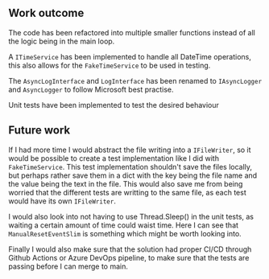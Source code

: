 ## Work outcome

The code has been refactored into multiple smaller functions instead of all the logic being in the main loop.

A `ITimeService` has been implemented to handle all DateTime operations, this also allows for the `FakeTimeService` to be used in testing.

The `AsyncLogInterface` and `LogInterface` has been renamed to `IAsyncLogger` and `AsyncLogger` to follow Microsoft best practise.

Unit tests have been implemented to test the desired behaviour

## Future work
If I had more time I would abstract the file writing into a `IFileWriter`, so it would be possible to create a test implementation like I did with `FakeTimeService`. This test implementation shouldn't save the files locally, but perhaps rather save them in a dict with the key being the file name and the value being the text in the file. This would also save me from being worried that the different tests are writting to the same file, as each test would have its own `IFileWriter`.

I would also look into not having to use Thread.Sleep() in the unit tests, as waiting a certain amount of time could waist time. Here I can see that `ManualResetEventSlim` is something which might be worth looking into.

Finally I would also make sure that the solution had proper CI/CD through Github Actions or Azure DevOps pipeline, to make sure that the tests are passing before I can merge to main.

